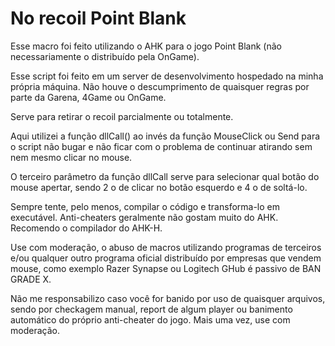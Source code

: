# No recoil Point Blank

Esse macro foi feito utilizando o AHK para o jogo Point Blank (não necessariamente  o distribuído pela OnGame).

Esse script foi feito em um server de desenvolvimento hospedado na minha própria máquina. Não houve o descumprimento de quaisquer regras por parte da Garena, 4Game ou OnGame.

Serve para retirar o recoil parcialmente ou totalmente.

Aqui utilizei a função dllCall() ao invés da função MouseClick ou Send para o script não bugar e não ficar com o problema de continuar atirando sem nem mesmo clicar no mouse.

O terceiro parâmetro da função dllCall serve para selecionar qual botão do mouse apertar, sendo 2 o de clicar no botão esquerdo e 4 o de soltá-lo.

Sempre tente, pelo menos, compilar o código e transforma-lo em executável. Anti-cheaters geralmente não gostam muito do AHK. Recomendo o compilador do AHK-H.

Use com moderação, o abuso de macros utilizando programas de terceiros e/ou qualquer outro programa oficial distribuído por empresas que vendem mouse, como exemplo Razer Synapse ou Logitech GHub é passivo de BAN GRADE X.

Não me responsabilizo caso você for banido por uso de quaisquer arquivos, sendo por checkagem manual, report de algum player ou banimento automático do próprio anti-cheater do jogo. Mais uma vez, use com moderação.
